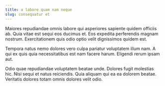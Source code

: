 ```yaml
---
title: a labore quam nam neque
slug: consequatur et
---
```


Maiores repudiandae omnis labore qui asperiores sapiente quidem officiis ab. Quia vitae est sequi eos ducimus et. Eos expedita perferendis magnam nostrum. Exercitationem quis odio optio velit dignissimos quidem est.

Tempora natus nemo dolores vero culpa pariatur voluptatem illum nam. A qui ex quis quia necessitatibus est nam facere harum. Eligendi rerum ipsam aut.

Odio quae repudiandae voluptatem beatae unde. Dolores fugit molestias hic. Nisi sequi et natus reiciendis. Quia aliquam qui ea ea dolorem beatae. Veritatis dolores totam omnis dolores velit odio.
